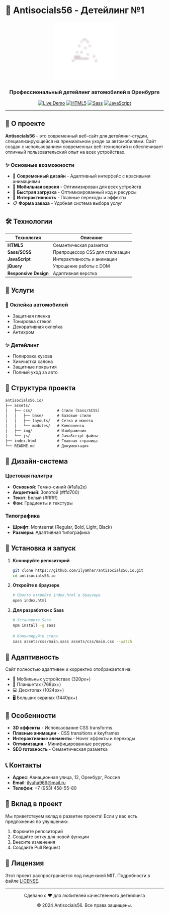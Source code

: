 # 🚗 Antisocials56 - Детейлинг №1

<div align="center">
  <img src="assets/img/Logo.png" alt="Antisocials56 Logo" width="200"/>
  
  <h3>Профессиональный детейлинг автомобилей в Оренбурге</h3>
  
  [![Live Demo](https://img.shields.io/badge/Live%20Demo-View%20Website-green?style=for-the-badge)](https://ilyakhar.github.io/antisocials56.io/)
  [![HTML5](https://img.shields.io/badge/HTML5-E34F26?style=for-the-badge&logo=html5&logoColor=white)](https://developer.mozilla.org/en-US/docs/Web/HTML)
  [![Sass](https://img.shields.io/badge/Sass-CC6699?style=for-the-badge&logo=sass&logoColor=white)](https://sass-lang.com/)
  [![JavaScript](https://img.shields.io/badge/JavaScript-F7DF1E?style=for-the-badge&logo=javascript&logoColor=black)](https://developer.mozilla.org/en-US/docs/Web/JavaScript)
</div>

---

## 🎯 О проекте

**Antisocials56** - это современный веб-сайт для детейлинг-студии, специализирующейся на премиальном уходе за автомобилями. Сайт создан с использованием современных веб-технологий и обеспечивает отличный пользовательский опыт на всех устройствах.

### ✨ Основные возможности

- 🎨 **Современный дизайн** - Адаптивный интерфейс с красивыми анимациями
- 📱 **Мобильная версия** - Оптимизирован для всех устройств
- 🚀 **Быстрая загрузка** - Оптимизированный код и ресурсы
- 🎯 **Интерактивность** - Плавные переходы и эффекты
- 📋 **Форма заказа** - Удобная система выбора услуг

## 🛠️ Технологии

| Технология | Описание |
|------------|----------|
| **HTML5** | Семантическая разметка |
| **Sass/SCSS** | Препроцессор CSS для стилизации |
| **JavaScript** | Интерактивность и анимации |
| **jQuery** | Упрощение работы с DOM |
| **Responsive Design** | Адаптивная верстка |

## 🚀 Услуги

### 🎨 Оклейка автомобилей
- Защитная пленка
- Тонировка стекол
- Декоративная оклейка
- Антихром

### ✨ Детейлинг
- Полировка кузова
- Химчистка салона
- Защитные покрытия
- Полный уход за авто

## 📁 Структура проекта

```
antisocials56.io/
├── assets/
│   ├── css/           # Стили (Sass/SCSS)
│   │   ├── base/      # Базовые стили
│   │   ├── layouts/   # Сетка и макеты
│   │   └── modules/   # Компоненты
│   ├── img/           # Изображения
│   └── js/            # JavaScript файлы
├── index.html         # Главная страница
└── README.md          # Документация
```

## 🎨 Дизайн-система

### Цветовая палитра
- **Основной**: Темно-синий (#1a1a2e)
- **Акцентный**: Золотой (#ffd700)
- **Текст**: Белый (#ffffff)
- **Фон**: Градиенты и текстуры

### Типографика
- **Шрифт**: Montserrat (Regular, Bold, Light, Black)
- **Размеры**: Адаптивная типографика

## 🚀 Установка и запуск

1. **Клонируйте репозиторий**
   ```bash
   git clone https://github.com/IlyaKhar/antisocials56.io.git
   cd antisocials56.io
   ```

2. **Откройте в браузере**
   ```bash
   # Просто откройте index.html в браузере
   open index.html
   ```

3. **Для разработки с Sass**
   ```bash
   # Установите Sass
   npm install -g sass
   
   # Компилируйте стили
   sass assets/css/main.sass assets/css/main.css --watch
   ```

## 📱 Адаптивность

Сайт полностью адаптивен и корректно отображается на:
- 📱 Мобильных устройствах (320px+)
- 📱 Планшетах (768px+)
- 💻 Десктопах (1024px+)
- 🖥️ Больших экранах (1440px+)

## 🎯 Особенности

- **3D эффекты** - Использование CSS transforms
- **Плавные анимации** - CSS transitions и keyframes
- **Интерактивные элементы** - Hover эффекты и переходы
- **Оптимизация** - Минифицированные ресурсы
- **SEO готовность** - Семантическая разметка

## 📞 Контакты

- **Адрес**: Авиационная улица, 12, Оренбург, Россия
- **Email**: ilyuha969@mail.ru
- **Телефон**: +7 (953) 458-55-80

## 🤝 Вклад в проект

Мы приветствуем вклад в развитие проекта! Если у вас есть предложения по улучшению:

1. Форкните репозиторий
2. Создайте ветку для новой функции
3. Внесите изменения
4. Создайте Pull Request

## 📄 Лицензия

Этот проект распространяется под лицензией MIT. Подробности в файле [LICENSE](LICENSE).

---

<div align="center">
  <p>Сделано с ❤️ для любителей качественного детейлинга</p>
  <p>© 2024 Antisocials56. Все права защищены.</p>
</div>
